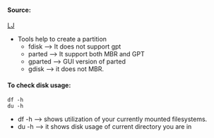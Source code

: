 #### Source:
[LJ](https://linuxjourney.com/lesson/disk-partitioning)

* Tools help to create a partition
	* fdisk --> It does not support gpt
	* parted --> It support both MBR and GPT
	* gparted --> GUI version of parted
	* gdisk --> it does not MBR.

#### To check disk usage:

```
df -h
du -h
```

* df -h --> shows utilization of your currently mounted filesystems.
* du -h --> it shows disk usage of current directory you are in